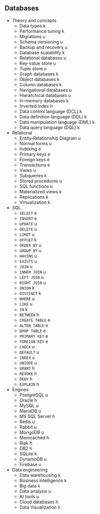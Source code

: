 ## Databases

- Theory and concepts
  - Data types k
  - Performance tuning k
  - Migrations u
  - Schema versioning u
  - Backup and recovery u 
  - Database scalability k
  - Relational databases u
  - Key-value store u
  - Tuple store u
  - Graph databases k
  - Object databases k
  - Column databases k
  - Navigational databases u
  - Hierarchical databases u
  - In-memory databases k
  - Inverted index h
  - Data control language (DCL) k
  - Data definition language (DDL) k
  - Data manipulation language (DML) k 
  - Data query language (DQL) k
- Relational
  - Entity-Relationship Diagram u
  - Normal forms u
  - Indexing e
  - Primary keys e
  - Foreign keys e
  - Transactions e
  - Views u
  - Subqueries k
  - Stored procedures u
  - SQL functions u
  - Materialized views k
  - Replications k
  - Virtualization k
- SQL
  - `SELECT` e
  - `INSERT` e
  - `UPDATE` u
  - `DELETE` u
  - `LIMIT` u
  - `OFFSET` k
  - `ORDER BY` u
  - `GROUP BY` u
  - `HAVING` u
  - `EXISTS` u
  - `JOIN` u
  - `INNER JOIN` u
  - `LEFT JOIN` u
  - `RIGHT JOIN` u
  - `UNION` k
  - `DISTINCT` k
  - `WHERE` u
  - `LIKE` u
  - `IN` k
  - `BETWEEN` h
  - `CREATE TABLE` e
  - `ALTER TABLE` e
  - `DROP TABLE` e
  - `PRIMARY KEY` e
  - `FOREIGN KEY` e
  - `CHECK` u
  - `DEFAULT` u
  - `INDEX` u
  - `UNIQUE` u
  - `GRANT` h
  - `REVOKE` h
  - `DENY` h
  - `EXPLAIN` h
- Engines
  - PostgreSQL u
  - Oracle h
  - MySQL u
  - MariaDB u
  - MS SQL Server h
  - Redis u
  - Rabbit u
  - MongoDB u
  - Memcached h
  - Riak h
  - DB2 h
  - SQLite k
  - DynamoDB u
  - Firebase u
- Data engineering
  - Data warehousing k
  - Business intelligence k
  - Big data k
  - Data analysis u
  - AI tools u
  - Cloud databases h
  - Data Visualization h
